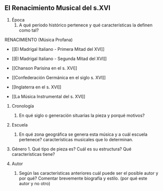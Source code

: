 ## El Renacimiento Musical del s.XVI

1. Época 
	1. A qué período histórico pertenece y qué características la definen como tal?

RENACIMIENTO (Música Profana)
- [[El Madrigal Italiano - Primera Mitad del XVI]]
- [[El Madrigal Italiano - Segunda Mitad del XVI]]

- [[Chanson Parisina en el s. XVI]]

- [[Confederación Germánica en el siglo s. XVI]]

- [[Inglaterra en el s. XVI]]
	
- [[La Música Instrumental del s. XVI]]


1.  Cronología
	1. En qué siglo o generación situarías la pieza y porqué motivos?
	

1. Escuela
	1. En qué zona geográfica se genera esta música y a cuál escuela pertenece? características musicales que lo determinan.


1.   Género
	1. Qué tipo de pieza es? Cuál es su estructura? Qué características tiene? 

	
1. Autor
	1. Según las características anteriores cuál puede ser el posible autor y por qué? Comentar brevemente biografía y estilo. (por qué este autor y no otro)